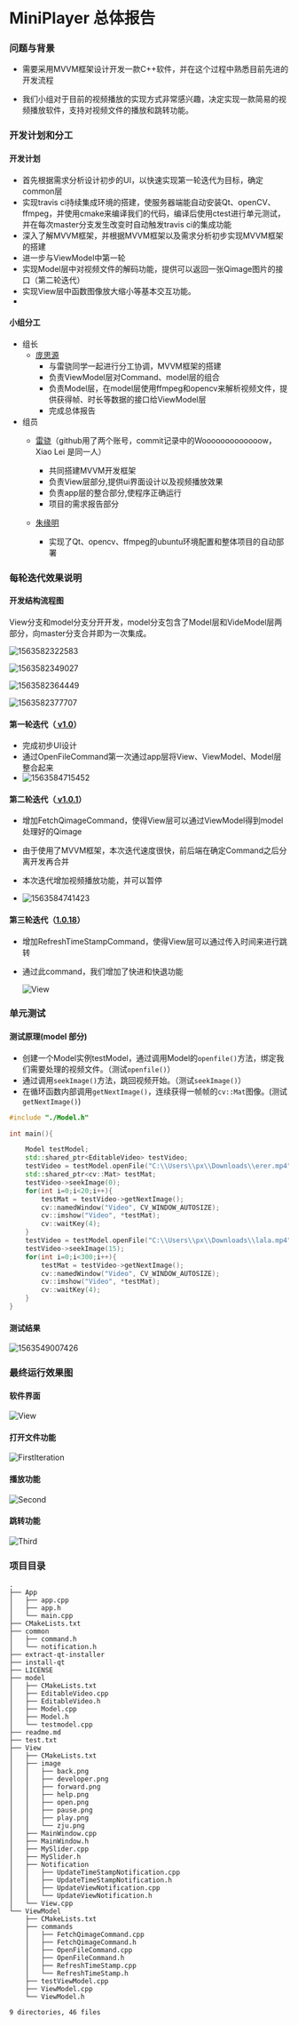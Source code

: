 # MiniPlayer 总体报告

###  问题与背景

- 需要采用MVVM框架设计开发一款C++软件，并在这个过程中熟悉目前先进的开发流程

- 我们小组对于目前的视频播放的实现方式非常感兴趣，决定实现一款简易的视频播放软件，支持对视频文件的播放和跳转功能。

  

###  开发计划和分工
#### 开发计划

- 首先根据需求分析设计初步的UI，以快速实现第一轮迭代为目标，确定common层
- 实现travis ci持续集成环境的搭建，使服务器端能自动安装Qt、openCV、ffmpeg，并使用cmake来编译我们的代码，编译后使用ctest进行单元测试，并在每次master分支发生改变时自动触发travis ci的集成功能
- 深入了解MVVM框架，并根据MVVM框架以及需求分析初步实现MVVM框架的搭建
- 进一步与ViewModel中第一轮
- 实现Model层中对视频文件的解码功能，提供可以返回一张Qimage图片的接口（第二轮迭代）
- 实现View层中函数图像放大缩小等基本交互功能。
- 

#### 小组分工

- 组长
	- [庞思源](https://github.com/eypidan/)
		- 与雷骁同学一起进行分工协调，MVVM框架的搭建
		- 负责ViewModel层对Command、model层的组合
		- 负责Model层，在model层使用ffmpeg和opencv来解析视频文件，提供获得帧、时长等数据的接口给ViewModel层
		- 完成总体报告
- 组员
	- [雷骁](https://github.com/Wooooooooooooow/)（github用了两个账号，commit记录中的Wooooooooooooow，Xiao Lei 是同一人）
		- 共同搭建MVVM开发框架
		- 负责View层部分,提供ui界面设计以及视频播放效果
		- 负责app层的整合部分,使程序正确运行
		- 项目的需求报告部分
	- [朱缘明](https://github.com/ZhuYuanMing)
		
		- 实现了Qt、opencv、ffmpeg的ubuntu环境配置和整体项目的自动部署
		
		  
### 每轮迭代效果说明

#### 开发结构流程图
View分支和model分支分开开发，model分支包含了Model层和VideModel层两部分，向master分支合并即为一次集成。

![1563582322583](./assets/1563582322583.png)

![1563582349027](./assets/1563582349027.png)

![1563582364449](./assets/1563582364449.png)

![1563582377707](./assets/1563582377707.png)

#### 第一轮迭代（[ v1.0](https://github.com/eypidan/MiniPremiere/tree/v1.0)）

- 完成初步UI设计
- 通过OpenFileCommand第一次通过app层将View、ViewModel、Model层整合起来
- ![1563584715452](./assets/1563584715452.png)


#### 第二轮迭代（[ v1.0.1](https://github.com/eypidan/MiniPremiere/tree/v1.0.1)）

- 增加FetchQimageCommand，使得View层可以通过ViewModel得到model处理好的Qimage

- 由于使用了MVVM框架，本次迭代速度很快，前后端在确定Command之后分离开发再合并

- 本次迭代增加视频播放功能，并可以暂停

- ![1563584741423](./assets/1563584741423.png)

  
  


#### 第三轮迭代（[1.0.18](https://github.com/eypidan/MiniPremiere/tree/1.0.18)）
- 增加RefreshTimeStampCommand，使得View层可以通过传入时间来进行跳转

- 通过此command，我们增加了快进和快退功能

  ![View](./assets/View.png)

### 单元测试
#### 测试原理(model 部分)

- 创建一个Model实例testModel，通过调用Model的`openfile()`方法，绑定我们需要处理的视频文件。（测试`openfile()`）
- 通过调用`seekImage()`方法，跳回视频开始。（测试`seekImage()`）
- 在循环函数内部调用`getNextImage()`，连续获得一帧帧的`cv::Mat`图像。(测试`getNextImage()`)

```C++
#include "./Model.h"

int main(){

    Model testModel;
    std::shared_ptr<EditableVideo> testVideo;
    testVideo = testModel.openFile("C:\\Users\\px\\Downloads\\erer.mp4");
    std::shared_ptr<cv::Mat> testMat;
    testVideo->seekImage(0);
    for(int i=0;i<20;i++){
        testMat = testVideo->getNextImage();
        cv::namedWindow("Video", CV_WINDOW_AUTOSIZE);
        cv::imshow("Video", *testMat);
        cv::waitKey(4);
    }
    testVideo = testModel.openFile("C:\\Users\\px\\Downloads\\lala.mp4");
    testVideo->seekImage(15);
    for(int i=0;i<300;i++){
        testMat = testVideo->getNextImage();
        cv::namedWindow("Video", CV_WINDOW_AUTOSIZE);
        cv::imshow("Video", *testMat);
        cv::waitKey(4);
    }
}
```



#### 测试结果

![1563549007426](./assets/1563549007426.png)



### 最终运行效果图

#### 软件界面

![View](./assets/View.png)

#### 打开文件功能
![FirstIteration](./assets/FirstIteration.gif)
#### 播放功能
![Second](./assets/Second.gif)
#### 跳转功能
![Third](./assets/Third.gif)



### 项目目录

```
.
├── App
│   ├── app.cpp
│   ├── app.h
│   └── main.cpp
├── CMakeLists.txt
├── common
│   ├── command.h
│   └── notification.h
├── extract-qt-installer
├── install-qt
├── LICENSE
├── model
│   ├── CMakeLists.txt
│   ├── EditableVideo.cpp
│   ├── EditableVideo.h
│   ├── Model.cpp
│   ├── Model.h
│   └── testmodel.cpp
├── readme.md
├── test.txt
├── View
│   ├── CMakeLists.txt
│   ├── image
│   │   ├── back.png
│   │   ├── developer.png
│   │   ├── forward.png
│   │   ├── help.png
│   │   ├── open.png
│   │   ├── pause.png
│   │   ├── play.png
│   │   └── zju.png
│   ├── MainWindow.cpp
│   ├── MainWindow.h
│   ├── MySlider.cpp
│   ├── MySlider.h
│   ├── Notification
│   │   ├── UpdateTimeStampNotification.cpp
│   │   ├── UpdateTimeStampNotification.h
│   │   ├── UpdateViewNotification.cpp
│   │   └── UpdateViewNotification.h
│   └── View.cpp
└── ViewModel
    ├── CMakeLists.txt
    ├── commands
    │   ├── FetchQimageCommand.cpp
    │   ├── FetchQimageCommand.h
    │   ├── OpenFileCommand.cpp
    │   ├── OpenFileCommand.h
    │   ├── RefreshTimeStamp.cpp
    │   └── RefreshTimeStamp.h
    ├── testViewModel.cpp
    ├── ViewModel.cpp
    └── ViewModel.h

9 directories, 46 files
```

